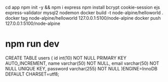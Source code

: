 cd app
npm init -y && npm i express
npm install bcrypt cookie-session ejs express-validator mysql2 nodemon
docker build -t node-alpine/helloworld .
docker tag node-alpine/helloworld 127.0.0.1:5100/node-alpine
docker push 127.0.0.1:5100/node-alpine

# npm run dev

<!---------create table----------->

CREATE TABLE users (
      id int(10) NOT NULL PRIMARY KEY AUTO_INCREMENT,
      name varchar(50) NOT NULL,
      email varchar(50) NOT NULL UNIQUE KEY,
      password varchar(255) NOT NULL
)ENGINE=InnoDB DEFAULT CHARSET=utf8;